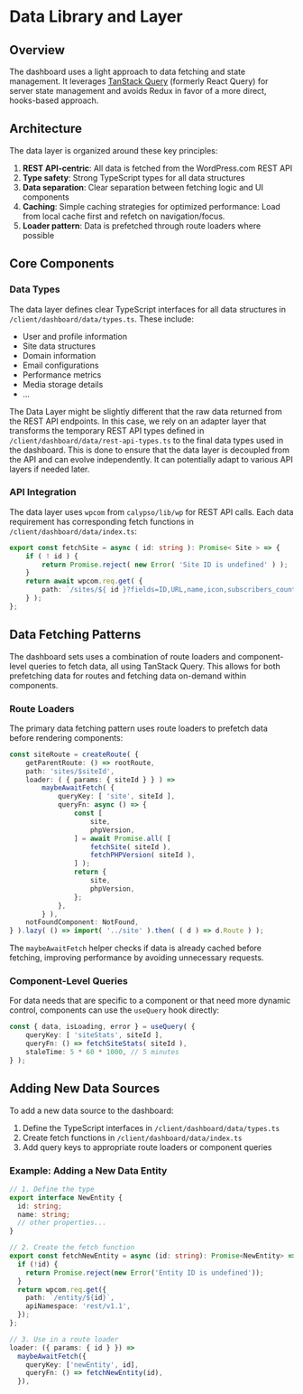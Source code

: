 # Data Library and Layer

## Overview

The dashboard uses a light approach to data fetching and state management. It leverages [TanStack Query](https://tanstack.com/query) (formerly React Query) for server state management and avoids Redux in favor of a more direct, hooks-based approach.

## Architecture

The data layer is organized around these key principles:

1. **REST API-centric**: All data is fetched from the WordPress.com REST API
2. **Type safety**: Strong TypeScript types for all data structures
3. **Data separation**: Clear separation between fetching logic and UI components
4. **Caching**: Simple caching strategies for optimized performance: Load from local cache first and refetch on navigation/focus.
5. **Loader pattern**: Data is prefetched through route loaders where possible

## Core Components

### Data Types

The data layer defines clear TypeScript interfaces for all data structures in `/client/dashboard/data/types.ts`. These include:

- User and profile information
- Site data structures
- Domain information
- Email configurations
- Performance metrics
- Media storage details
- ...

The Data Layer might be slightly different that the raw data returned from the REST API endpoints. In this case, we rely on an adapter layer that transforms the temporary REST API types defined in `/client/dashboard/data/rest-api-types.ts` to the final data types used in the dashboard. This is done to ensure that the data layer is decoupled from the API and can evolve independently. It can potentially adapt to various API layers if needed later.

### API Integration

The data layer uses `wpcom` from `calypso/lib/wp` for REST API calls. Each data requirement has corresponding fetch functions in `/client/dashboard/data/index.ts`:

```typescript
export const fetchSite = async ( id: string ): Promise< Site > => {
	if ( ! id ) {
		return Promise.reject( new Error( 'Site ID is undefined' ) );
	}
	return await wpcom.req.get( {
		path: `/sites/${ id }?fields=ID,URL,name,icon,subscribers_count,plan,active_modules,options`,
	} );
};
```

## Data Fetching Patterns

The dashboard sets uses a combination of route loaders and component-level queries to fetch data, all using TanStack Query. This allows for both prefetching data for routes and fetching data on-demand within components.

### Route Loaders

The primary data fetching pattern uses route loaders to prefetch data before rendering components:

```typescript
const siteRoute = createRoute( {
	getParentRoute: () => rootRoute,
	path: 'sites/$siteId',
	loader: ( { params: { siteId } } ) =>
		maybeAwaitFetch( {
			queryKey: [ 'site', siteId ],
			queryFn: async () => {
				const [
					site,
					phpVersion,
				] = await Promise.all( [
					fetchSite( siteId ),
					fetchPHPVersion( siteId ),
				] );
				return {
					site,
					phpVersion,
				};
			},
		} ),
	notFoundComponent: NotFound,
} ).lazy( () => import( '../site' ).then( ( d ) => d.Route ) );
```

The `maybeAwaitFetch` helper checks if data is already cached before fetching, improving performance by avoiding unnecessary requests.

### Component-Level Queries

For data needs that are specific to a component or that need more dynamic control, components can use the `useQuery` hook directly:

```typescript
const { data, isLoading, error } = useQuery( {
	queryKey: [ 'siteStats', siteId ],
	queryFn: () => fetchSiteStats( siteId ),
	staleTime: 5 * 60 * 1000, // 5 minutes
} );
```

## Adding New Data Sources

To add a new data source to the dashboard:

1. Define the TypeScript interfaces in `/client/dashboard/data/types.ts`
2. Create fetch functions in `/client/dashboard/data/index.ts`
3. Add query keys to appropriate route loaders or component queries

### Example: Adding a New Data Entity

```typescript
// 1. Define the type
export interface NewEntity {
  id: string;
  name: string;
  // other properties...
}

// 2. Create the fetch function
export const fetchNewEntity = async (id: string): Promise<NewEntity> => {
  if (!id) {
    return Promise.reject(new Error('Entity ID is undefined'));
  }
  return wpcom.req.get({
    path: `/entity/${id}`,
    apiNamespace: 'rest/v1.1',
  });
};

// 3. Use in a route loader
loader: ({ params: { id } }) =>
  maybeAwaitFetch({
    queryKey: ['newEntity', id],
    queryFn: () => fetchNewEntity(id),
  }),
```
